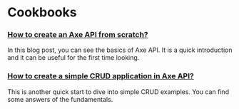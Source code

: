 # Cookbooks

### <a href="https://medium.com/@iozguradem/how-to-create-an-axe-api-from-scratch-264864347c27" target="_blank" rel="noreferrer">How to create an Axe API from scratch?</a>

In this blog post, you can see the basics of Axe API. It is a quick introduction and it can be useful for the first time looking.

### <a href="https://medium.com/@iozguradem/how-to-create-a-simple-crud-application-in-axe-api-6164ca0cc393" target="_blank" rel="noreferrer">How to create a simple CRUD application in Axe API?</a>

This is another quick start to dive into simple CRUD examples. You can find some answers of the fundamentals.
